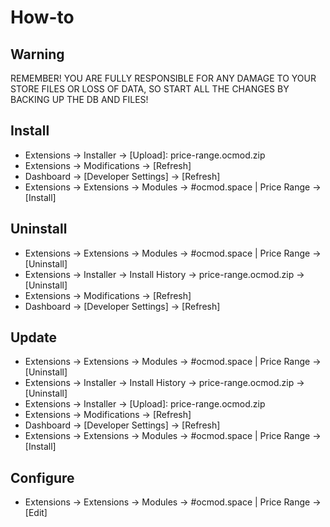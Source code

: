 # How-to

## Warning
REMEMBER! YOU ARE FULLY RESPONSIBLE FOR ANY DAMAGE TO YOUR STORE FILES OR LOSS OF DATA, SO START ALL THE CHANGES BY BACKING UP THE DB AND FILES!

## Install
* Extensions → Installer → [Upload]: price-range.ocmod.zip
* Extensions → Modifications → [Refresh]
* Dashboard → [Developer Settings] → [Refresh]
* Extensions → Extensions → Modules → #ocmod.space | Price Range → [Install]

## Uninstall
* Extensions → Extensions → Modules → #ocmod.space | Price Range → [Uninstall]
* Extensions → Installer → Install History → price-range.ocmod.zip → [Uninstall]
* Extensions → Modifications → [Refresh]
* Dashboard → [Developer Settings] → [Refresh]

## Update
* Extensions → Extensions → Modules → #ocmod.space | Price Range → [Uninstall]
* Extensions → Installer → Install History → price-range.ocmod.zip → [Uninstall]
* Extensions → Installer → [Upload]: price-range.ocmod.zip
* Extensions → Modifications → [Refresh]
* Dashboard → [Developer Settings] → [Refresh]
* Extensions → Extensions → Modules → #ocmod.space | Price Range → [Install]

## Configure
* Extensions → Extensions → Modules → #ocmod.space | Price Range → [Edit]


